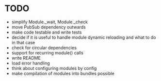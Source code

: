 # TODO

* simplify Module._wait, Module._check
* move PubSub dependency outwards
* make code testable and write tests
* decide if it is useful to handle module dynamic reloading and what to do in that case
* check for circular dependencies
* support for recurring module() calls
* write README
* load error handling
* think about configuring modules by config
* make compilation of modules into bundles possible
